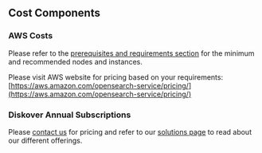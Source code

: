 
## Cost Components

### AWS Costs

Please refer to the [prerequisites and requirements section](#requirements) for the minimum and recommended nodes and instances.

Please visit AWS website for pricing based on your requirements: [https://aws.amazon.com/opensearch-service/pricing/](https://aws.amazon.com/opensearch-service/pricing/)

### Diskover Annual Subscriptions

Please [contact us](https://www.diskoverdata.com/contact/) for pricing and refer to our [solutions page](https://www.diskoverdata.com/solutions/) to read about our different offerings.
